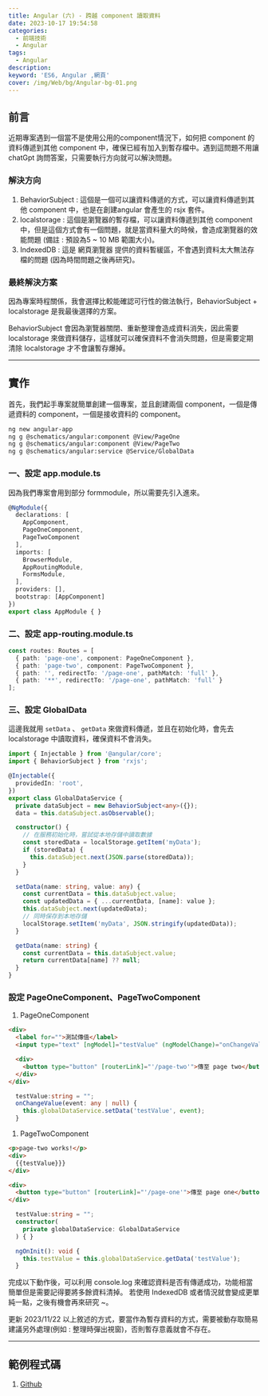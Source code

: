 ```yaml
---
title: Angular (六) - 跨越 component 讀取資料
date: 2023-10-17 19:54:58
categories: 
  - 前端技術
  - Angular
tags: 
  - Angular
description:
keyword: 'ES6, Angular ,網頁'
cover: /img/Web/bg/Angular-bg-01.png
---
```


## 前言
近期專案遇到一個當不是使用公用的component情況下，如何把 component 的資料傳遞到其他 component 中，確保已經有加入到暫存檔中。遇到這問題不用讓chatGpt 詢問答案，只需要執行方向就可以解決問題。

### 解決方向
1. BehaviorSubject : 這個是一個可以讓資料傳遞的方式，可以讓資料傳遞到其他 component 中，也是在創建angular 會產生的 rsjx 套件。
2. localstorage : 這個是瀏覽器的暫存檔，可以讓資料傳遞到其他 component 中，但是這個方式會有一個問題，就是當資料量大的時候，會造成瀏覽器的效能問題 (備註 : 預設為5 ~ 10 MB 範圍大小)。
3. IndexedDB : 這是 網頁瀏覽器 提供的資料暫緩區，不會遇到資料太大無法存檔的問題 (因為時間問題之後再研究)。


### 最終解決方案
因為專案時程關係，我會選擇比較能確認可行性的做法執行，BehaviorSubject + localstorage 是我最後選擇的方案。

BehaviorSubject 會因為瀏覽器關閉、重新整理會造成資料消失，因此需要 localstorage 來做資料儲存，這樣就可以確保資料不會消失問題，但是需要定期清除 localstorage 才不會讓暫存爆掉。

---

## 實作
首先，我們起手專案就簡單創建一個專案，並且創建兩個 component，一個是傳遞資料的 component，一個是接收資料的 component。

```bash
ng new angular-app
ng g @schematics/angular:component @View/PageOne
ng g @schematics/angular:component @View/PageTwo
ng g @schematics/angular:service @Service/GlobalData
```

### 一、設定 app.module.ts
因為我們專案會用到部分 formmodule，所以需要先引入進來。

```typescript
@NgModule({
  declarations: [
    AppComponent,
    PageOneComponent,
    PageTwoComponent
  ],
  imports: [
    BrowserModule,
    AppRoutingModule,
    FormsModule,
  ],
  providers: [],
  bootstrap: [AppComponent]
})
export class AppModule { }
```

### 二、設定 app-routing.module.ts
```typescript
const routes: Routes = [
  { path: 'page-one', component: PageOneComponent },
  { path: 'page-two', component: PageTwoComponent },
  { path: '', redirectTo: '/page-one', pathMatch: 'full' },
  { path: '**', redirectTo: '/page-one', pathMatch: 'full' }
];
```

### 三、設定 GlobalData
這邊我就用 ```setData``` 、 ```getData``` 來做資料傳遞，並且在初始化時，會先去 localstorage 中讀取資料，確保資料不會消失。

```ts
import { Injectable } from '@angular/core';
import { BehaviorSubject } from 'rxjs';

@Injectable({
  providedIn: 'root',
})
export class GlobalDataService {
  private dataSubject = new BehaviorSubject<any>({});
  data = this.dataSubject.asObservable();

  constructor() {
    // 在服務初始化時，嘗試從本地存儲中讀取數據
    const storedData = localStorage.getItem('myData');
    if (storedData) {
      this.dataSubject.next(JSON.parse(storedData));
    }
  }

  setData(name: string, value: any) {
    const currentData = this.dataSubject.value;
    const updatedData = { ...currentData, [name]: value };
    this.dataSubject.next(updatedData);
    // 同時保存到本地存儲
    localStorage.setItem('myData', JSON.stringify(updatedData));
  }

  getData(name: string) {
    const currentData = this.dataSubject.value;
    return currentData[name] ?? null;
  }
}
```

### 設定 PageOneComponent、PageTwoComponent
1. PageOneComponent

```html
<div>
  <label for="">測試傳值</label>
  <input type="text" [ngModel]="testValue" (ngModelChange)="onChangeValue($event)" >

  <div>
    <button type="button" [routerLink]="'/page-two'">傳至 page two</button>
  </div>
</div>
```

```ts
  testValue:string = "";
  onChangeValue(event: any | null) {
    this.globalDataService.setData('testValue', event);
  }
```

1. PageTwoComponent

```html
<p>page-two works!</p>
<div>
  {{testValue}}}
</div>

<div>
  <button type="button" [routerLink]="'/page-one'">傳至 page one</button>
</div>
```

```ts
  testValue:string = "";
  constructor(
    private globalDataService: GlobalDataService
  ) { }

  ngOnInit(): void {
    this.testValue = this.globalDataService.getData('testValue');
  }
```

完成以下動作後，可以利用 console.log 來確認資料是否有傳遞成功，功能相當簡單但是需要記得要將多餘資料清掉。
若使用 IndexedDB 或者情況就會變成更單純一點，之後有機會再來研究 ~。

更新 2023/11/22
以上敘述的方式，要當作為暫存資料的方式，需要被動存取簡易建議另外處理(例如 : 整理時彈出視窗)，否則暫存意義就會不存在。

---
## 範例程式碼
1. [Github](https://github.com/JontCont/angular-storage)
